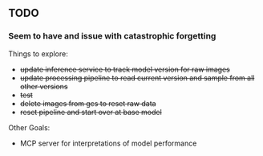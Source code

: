 ## TODO


### Seem to have and issue with catastrophic forgetting
Things to explore:
- ~~update inference service to track model version for raw images~~
- ~~update processing pipeline to read current version and sample from all other versions~~
- ~~test~~
- ~~delete images from gcs to reset raw data~~
- ~~reset pipeline and start over at base model~~

Other Goals:
- MCP server for interpretations of model performance

